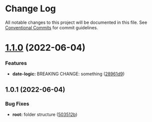 # Change Log

All notable changes to this project will be documented in this file.
See [Conventional Commits](https://conventionalcommits.org) for commit guidelines.

# [1.1.0](https://github.com/marcelo1811/lerna-monorepo/compare/@marcelo1811/date-logic@1.0.1...@marcelo1811/date-logic@1.1.0) (2022-06-04)


### Features

* **date-logic:** BREAKING CHANGE: something ([28961d9](https://github.com/marcelo1811/lerna-monorepo/commit/28961d98b5028171d24aeafadef10d0a6d7c50e8))





## 1.0.1 (2022-06-04)


### Bug Fixes

* **root:** folder structure ([503512b](https://github.com/marcelo1811/lerna-monorepo/commit/503512bff3e3629b10f8c0455752d7e940d7a8ae))
